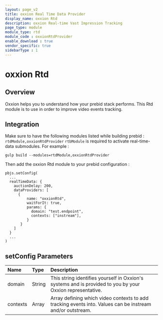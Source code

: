 ```yaml
---
layout: page_v2
title: oxxion Real Time Data Provider
display_name: oxxion Rtd
description: oxxion Real-time Vast Impression Tracking
page_type: module
module_type: rtd
module_code : oxxionRtdProvider
enable_download : true
vendor_specific: true
sidebarType : 1
---
```


# oxxion Rtd

## Overview

Oxxion helps you to understand how your prebid stack performs.
This Rtd module is to use in order to improve video events tracking.

## Integration

Make sure to have the following modules listed while building prebid : `rtdModule,oxxionRtdProvider`
`rtbModule` is required to activate real-time-data submodules.
For example :
```
gulp build --modules=rtdModule,oxxionRtdProvider
```

Then add the oxxion Rtd module to your prebid configuration :
```
pbjs.setConfig(
  ...
  realTimeData: {
    auctionDelay: 200,
    dataProviders: [
      {
          name: "oxxionRtd",
          waitForIt: true,
          params: {
            domain: "test.endpoint",
            contexts: ["instream"],
          }
       }
    ]
  }
  ...
)
```

## setConfig Parameters

| Name                             | Type     | Description                                                                                                 |
|:---------------------------------|:---------|:------------------------------------------------------------------------------------------------------------|
| domain                           | String   | This string identifies yourself in Oxxion's systems and is provided to you by your Oxxion representative.   |
| contexts                         | Array    | Array defining which video contexts to add tracking events into. Values can be instream and/or outstream.   |

